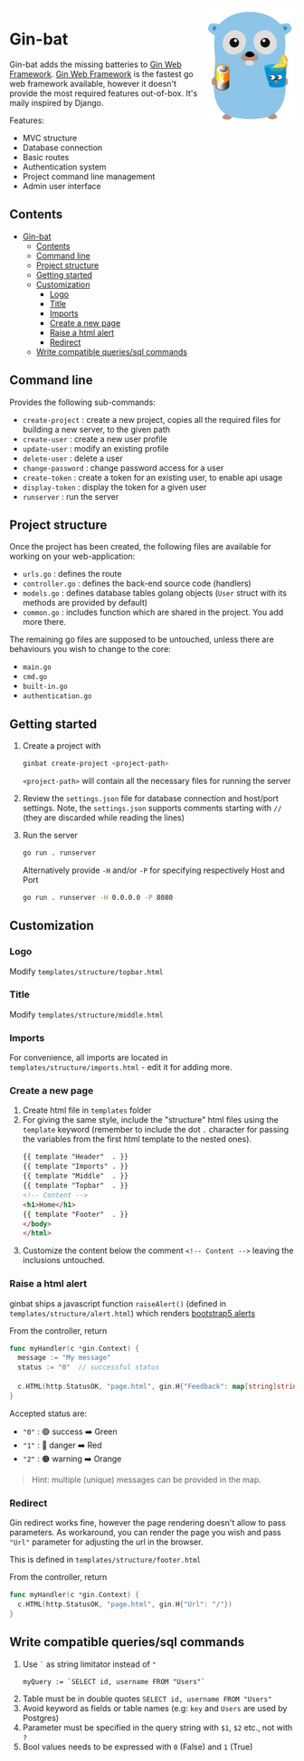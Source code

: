 <img align="right" width="159px" src="https://raw.githubusercontent.com/dartie/gin-bat/master/logo.svg" width="360">

<!--
<p align="center">
    <a href="https://go.dev/"><img src="https://pkg.go.dev/badge/github.com/dartie/gin-bat" alt="PkgGoDev"></a>
</p>
-->

# Gin-bat

Gin-bat adds the missing batteries to [Gin Web Framework](https://github.com/gin-gonic/gin).
[Gin Web Framework](https://github.com/gin-gonic/gin) is the fastest go web framework available, however it doesn't provide the most required features out-of-box. It's maily inspired by Django.

Features:
* MVC structure
* Database connection
* Basic routes
* Authentication system
* Project command line management
* Admin user interface

## Contents
- [Gin-bat](#gin-bat)
  - [Contents](#contents)
  - [Command line](#command-line)
  - [Project structure](#project-structure)
  - [Getting started](#getting-started)
  - [Customization](#customization)
    - [Logo](#logo)
    - [Title](#title)
    - [Imports](#imports)
    - [Create a new page](#create-a-new-page)
    - [Raise a html alert](#raise-a-html-alert)
    - [Redirect](#redirect)
  - [Write compatible queries/sql commands](#write-compatible-queriessql-commands)

## Command line
Provides the following sub-commands:

* `create-project` : create a new project, copies all the required files for building a new server, to the given path
* `create-user` : create a new user profile
* `update-user` : modify an existing profile
* `delete-user` : delete a user
* `change-password` : change password access for a user
* `create-token` : create a token for an existing user, to enable api usage
* `display-token` : display the token for a given user
* `runserver` : run the server

## Project structure
Once the project has been created, the following files are available for working on your web-application:

* `urls.go` : defines the route
* `controller.go` : defines the back-end source code (handlers)
* `models.go` : defines database tables golang objects (`User` struct with its methods are provided by default)
* `common.go` : includes function which are shared in the project. You add more there.

The remaining go files are supposed to be untouched, unless there are behaviours you wish to change to the core:
* `main.go`
* `cmd.go`
* `built-in.go`
* `authentication.go`


## Getting started
1. Create a project with
    ```bash
    ginbat create-project <project-path>
    ```
    
    `<project-path>` will contain all the necessary files for running the server

1. Review the `settings.json` file for database connection and host/port settings. Note, the `settings.json` supports comments starting with `//` (they are discarded while reading the lines)

1. Run the server
    ```bash
    go run . runserver 
    ```

    Alternatively provide `-H` and/or `-P` for specifying respectively Host and Port

    ```bash
    go run . runserver -H 0.0.0.0 -P 8080
    ```


## Customization

### Logo
Modify  `templates/structure/topbar.html`

### Title
Modify  `templates/structure/middle.html`

### Imports
For convenience, all imports are located in `templates/structure/imports.html` - edit it for adding more.

### Create a new page
1. Create html file in `templates` folder
1. For giving the same style, include the "structure" html files using the `template` keyword (remember to include the dot `.` character for passing the variables from the first html template to the nested ones).
    ```html
    {{ template "Header"  . }}
    {{ template "Imports" . }}
    {{ template "Middle"  . }}
    {{ template "Topbar"  . }}
    <!-- Content -->
    <h1>Home</h1>
    {{ template "Footer"  . }}
    </body>
    </html>
    ```
1. Customize the content below the comment `<!-- Content -->` leaving the inclusions untouched.

### Raise a html alert
ginbat ships a javascript function `raiseAlert()` (defined in `templates/structure/alert.html`) which renders [bootstrap5 alerts](https://getbootstrap.com/docs/5.2/components/alerts/)

From the controller, return
```go
func myHandler(c *gin.Context) {
  message := "My message"
  status := "0"  // successful status

  c.HTML(http.StatusOK, "page.html", gin.H{"Feedback": map[string]string{message: status}})
}
```

Accepted status are:
* `"0"` : :green_circle: success :arrow_right: Green
* `"1"` : :red_circle: danger :arrow_right: Red
* `"2"` : :orange_circle: warning :arrow_right: Orange

> Hint: multiple (unique) messages can be provided in the map.

### Redirect
Gin redirect works fine, however the page rendering doesn't allow to pass parameters. As workaround, you can render the page you wish and pass `"Url"` parameter for adjusting the url in the browser.

This is defined in `templates/structure/footer.html`

From the controller, return
```go
func myHandler(c *gin.Context) {
  c.HTML(http.StatusOK, "page.html", gin.H{"Url": "/"})
}
```

## Write compatible queries/sql commands
1. Use `` ` `` as string limitator instead of `"`
    ```
    myQuery := `SELECT id, username FROM "Users"`
    ```
1. Table must be in double quotes `SELECT id, username FROM "Users"`
1. Avoid keyword as fields or table names (e.g: `key` and `Users` are used by Postgres)
1. Parameter must be specified in the query string with `$1`, `$2` etc., not with `?`
1. Bool values needs to be expressed with `0` (False) and `1` (True)
